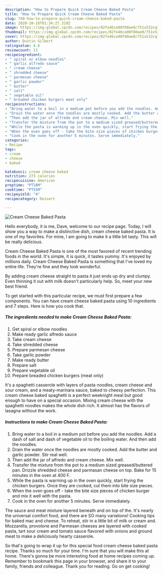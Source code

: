 ```yaml
---
description: "How to Prepare Quick Cream Cheese Baked Pasta"
title: "How to Prepare Quick Cream Cheese Baked Pasta"
slug: 749-how-to-prepare-quick-cream-cheese-baked-pasta
date: 2020-10-16T01:34:27.319Z
image: https://img-global.cpcdn.com/recipes/02fe46ce00f80ae0/751x532cq70/cream-cheese-baked-pasta-recipe-main-photo.jpg
thumbnail: https://img-global.cpcdn.com/recipes/02fe46ce00f80ae0/751x532cq70/cream-cheese-baked-pasta-recipe-main-photo.jpg
cover: https://img-global.cpcdn.com/recipes/02fe46ce00f80ae0/751x532cq70/cream-cheese-baked-pasta-recipe-main-photo.jpg
author: Dustin Gilbert
ratingvalue: 4.6
reviewcount: 13
recipeingredient:
- " spiral or elbow noodles"
- " garlic alfredo sauce"
- " cream cheese"
- " shredded cheese"
- " parmesan cheese"
- " garlic powder"
- " butter"
- " salt"
- " vegetable oil"
- " breaded chicken burgers meat only"
recipeinstructions:
- "Bring water to a boil in a medium pot before you add the noodles. Add a dash of salt and dash of vegetable oil to the boiling water. And then add the noodles."
- "Drain the water once the noodles are mostly cooked. Add the butter and garlic powder. Stir real well."
- "Then add the jar of alfredo and cream cheese. Mix well."
- "Transfer the mixture from the pot to a medium sized greased/buttered pan. Drizzle shredded cheese and parmasan cheese on top. Bake for 15 minutes in the oven at 400 F."
- "While the pasta is warming up in the oven quickly, start frying the chicken burgers. Once they are cooked, cut them into bite size pieces."
- "When the oven goes off - take the bite size pieces of chicken burger and mix it well with the pasta."
- "Cook in the oven for another 5 minutes. Serve immediately."
categories:
- Recipe
tags:
- cream
- cheese
- baked

katakunci: cream cheese baked 
nutrition: 273 calories
recipecuisine: American
preptime: "PT18M"
cooktime: "PT55M"
recipeyield: "4"
recipecategory: Dessert

---
```



![Cream Cheese Baked Pasta](https://img-global.cpcdn.com/recipes/02fe46ce00f80ae0/751x532cq70/cream-cheese-baked-pasta-recipe-main-photo.jpg)

Hello everybody, it is me, Dave, welcome to our recipe page. Today, I will show you a way to make a distinctive dish, cream cheese baked pasta. It is one of my favorites. For mine, I am going to make it a little bit tasty. This will be really delicious.

Cream Cheese Baked Pasta is one of the most favored of recent trending foods in the world. It's simple, it is quick, it tastes yummy. It's enjoyed by millions daily. Cream Cheese Baked Pasta is something that I've loved my entire life. They're fine and they look wonderful.

By adding cream cheese straight to pasta it just ends up dry and clumpy. Even thinning it out with milk doesn&#39;t particularly help. So, meet your new best friend.


To get started with this particular recipe, we must first prepare a few components. You can have cream cheese baked pasta using 10 ingredients and 7 steps. Here is how you cook that.

<!--inarticleads1-->

##### The ingredients needed to make Cream Cheese Baked Pasta:

1. Get  spiral or elbow noodles
1. Make ready  garlic alfredo sauce
1. Take  cream cheese
1. Take  shredded cheese
1. Prepare  parmesan cheese
1. Take  garlic powder
1. Make ready  butter
1. Prepare  salt
1. Prepare  vegetable oil
1. Prepare  breaded chicken burgers (meat only)


It&#39;s a spaghetti casserole with layers of pasta noodles, cream cheese and sour cream, and a meaty-marinara sauce, baked to cheesy perfection. This cream cheese baked spaghetti is a perfect weeknight meal but good enough to have on a special occasion. Mixing cream cheese with the spaghetti noodles makes the whole dish rich. It almost has the flavors of lasagna without the work. 

<!--inarticleads2-->

##### Instructions to make Cream Cheese Baked Pasta:

1. Bring water to a boil in a medium pot before you add the noodles. Add a dash of salt and dash of vegetable oil to the boiling water. And then add the noodles.
1. Drain the water once the noodles are mostly cooked. Add the butter and garlic powder. Stir real well.
1. Then add the jar of alfredo and cream cheese. Mix well.
1. Transfer the mixture from the pot to a medium sized greased/buttered pan. Drizzle shredded cheese and parmasan cheese on top. Bake for 15 minutes in the oven at 400 F.
1. While the pasta is warming up in the oven quickly, start frying the chicken burgers. Once they are cooked, cut them into bite size pieces.
1. When the oven goes off - take the bite size pieces of chicken burger and mix it well with the pasta.
1. Cook in the oven for another 5 minutes. Serve immediately.


The sauce and meat mixture layered beneath and on top of the. It&#39;s nearly the universal comfort food, and there are SO many variations! Cooking tips for baked mac and cheese. To reheat, stir in a little bit of milk or cream and. Mozzarella, provolone and Parmesan cheeses are layered with cooked pasta, tart sour cream and tomato sauce flavored with onions and ground meat to make a deliciously hearty casserole. 

So that's going to wrap it up for this special food cream cheese baked pasta recipe. Thanks so much for your time. I'm sure that you will make this at home. There's gonna be more interesting food at home recipes coming up. Remember to bookmark this page in your browser, and share it to your family, friends and colleague. Thank you for reading. Go on get cooking!
